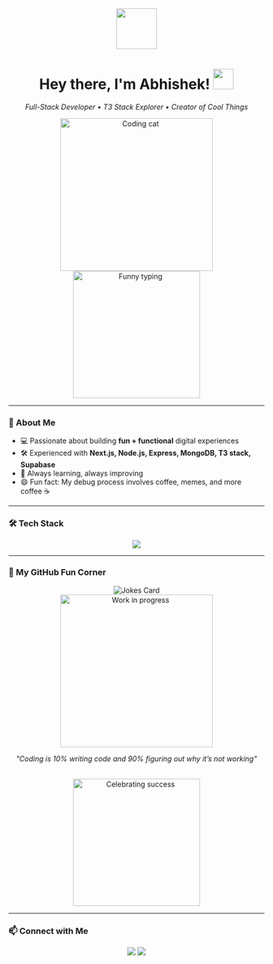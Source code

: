<!-- HERO SECTION -->
<div align="center">
  <img src="https://media.giphy.com/media/hvRJCLFzcasrR4ia7z/giphy.gif" width="80">
  <h1>Hey there, I'm Abhishek! <img src="https://media.giphy.com/media/WUlplcMpOCEmTGBtBW/giphy.gif" width="40"></h1>
  <p><em>Full-Stack Developer • T3 Stack Explorer • Creator of Cool Things</em></p>

  <!-- Funny relevant GIFs -->
  <img src="https://media.giphy.com/media/L8K62iTDkzGX6/giphy.gif" width="300" alt="Coding cat">
  <img src="https://media.giphy.com/media/du3J3cXyzhj75IOgvA/giphy.gif" width="250" alt="Funny typing">
</div>

---

<!-- ABOUT ME -->
### 🚀 About Me
- 💻 Passionate about building **fun + functional** digital experiences  
- 🛠 Experienced with **Next.js, Node.js, Express, MongoDB, T3 stack, Supabase**  
- 🎯 Always learning, always improving  
- 😄 Fun fact: My debug process involves coffee, memes, and more coffee ☕

---

<!-- TECH STACK -->
### 🛠 Tech Stack
<div align="center">
  <img src="https://skillicons.dev/icons?i=vscode,github,js,ts,react,nextjs,nodejs,express,mongodb,tailwind,supabase" />
</div>

---

<!-- CREATIVE SECTION -->
### 🎨 My GitHub Fun Corner
<div align="center">
  <img src="https://readme-jokes.vercel.app/api" alt="Jokes Card" />
  
  <br>
  <img src="https://media.giphy.com/media/26AHONQ79FdWZhAI0/giphy.gif" width="300" alt="Work in progress">
  <p><em>"Coding is 10% writing code and 90% figuring out why it’s not working"</em></p>

  <br>
  <img src="https://media.giphy.com/media/f3iwJFOVOwuy7K6FFw/giphy.gif" width="250" alt="Celebrating success">
</div>

---

<!-- CONNECT -->
### 📫 Connect with Me
<div align="center">
  <a href="https://github.com/Abhishekh3007"><img src="https://img.shields.io/badge/GitHub-Abhishekh3007-black?logo=github"></a>
  <a href="https://www.linkedin.com/in/abhishek-wali-0628a524b/"><img src="https://img.shields.io/badge/LinkedIn-Abhishek-blue?logo=linkedin"></a>
</div>
